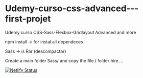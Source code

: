 # Udemy-curso-css-advanced---first-projet
Udemy curso CSS-Sass-Flexbox-Gridlayout Advanced and more


npm install  -> for instal all dependeces 

Sass -> is Rar (descompactar)

Create a main folder Sass/ and copy the file / folder hire....


[![Netlify Status](https://api.netlify.com/api/v1/badges/4f37661f-c9d6-435e-be4c-655295ed1d14/deploy-status)](https://app.netlify.com/sites/jambagodevcodesite1/deploys)

